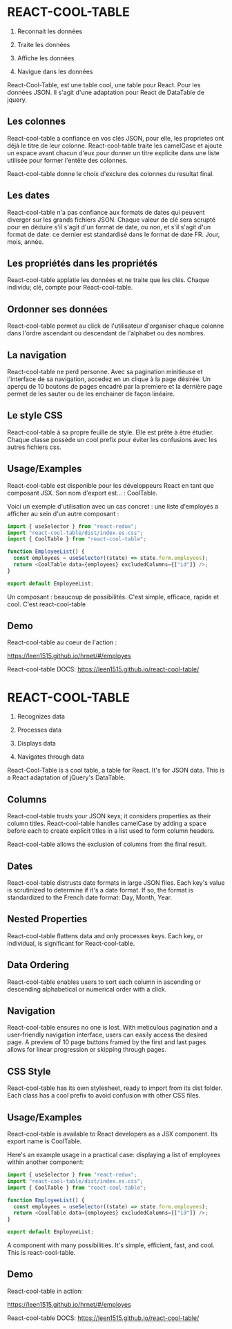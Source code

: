 # REACT-COOL-TABLE

1. Reconnait les données

2. Traite les données

3. Affiche les données

4. Navigue dans les données

React-Cool-Table, est une table cool, une table pour React. Pour les données JSON.
Il s'agit d'une adaptation pour React de DataTable de jquery.

## Les colonnes

React-cool-table a confiance en vos clés JSON, pour elle, les proprietes ont déjà le titre de leur colonne. React-cool-table traite les camelCase et ajoute un espace avant chacun d'eux pour donner un titre explicite dans une liste utilisée pour former l'entête des colonnes.

React-cool-table donne le choix d'exclure des colonnes du resultat final.

## Les dates

React-cool-table n'a pas confiance aux formats de dates qui peuvent diverger sur les grands fichiers JSON. Chaque valeur de clé sera scrupté pour en déduire s'il s'agit d'un format de date, ou non, et s'il s'agit d'un format de date: ce dernier est standardisé dans le format de date FR. Jour, mois, année.

## Les propriétés dans les propriétés

React-cool-table applatie les données et ne traite que les clés. Chaque individu; clé, compte pour React-cool-table.

## Ordonner ses données

React-cool-table permet au click de l'utilisateur d'organiser chaque colonne dans l'ordre ascendant ou descendant de l'alphabet ou des nombres.

## La navigation

React-cool-table ne perd personne. Avec sa pagination minitieuse et l'interface de sa navigation, accedez en un clique à la page désirée. Un aperçu de 10 boutons de pages encadré par la premiere et la dernière page permet de les sauter ou de les enchainer de façon linéaire.

## Le style CSS

React-cool-table à sa propre feuille de style. Elle est prête à être étudier. Chaque classe possède un cool prefix pour éviter les confusions avec les autres fichiers css.

## Usage/Examples

React-cool-table est disponible pour les développeurs React en tant que composant JSX. Son nom d'export est... : CoolTable.

Voici un exemple d'utilisation avec un cas concret : une liste d'employés a afficher au sein d'un autre composant :

```javascript
import { useSelector } from "react-redux";
import "react-cool-table/dist/index.es.css";
import { CoolTable } from "react-cool-table";

function EmployeeList() {
  const employees = useSelector((state) => state.form.employees);
  return <CoolTable data={employees} excludedColumns={["id"]} />;
}

export default EmployeeList;
```

Un composant : beaucoup de possibilités.
C'est simple, efficace, rapide et cool.
C'est react-cool-table

## Demo

React-cool-table au coeur de l'action :

https://leen1515.github.io/hrnet/#/employes


React-cool-table DOCS:
https://leen1515.github.io/react-cool-table/

# REACT-COOL-TABLE

1. Recognizes data

2. Processes data

3. Displays data

4. Navigates through data

React-Cool-Table is a cool table, a table for React. It's for JSON data. This is a React adaptation of jQuery's DataTable.

## Columns

React-cool-table trusts your JSON keys; it considers properties as their column titles. React-cool-table handles camelCase by adding a space before each to create explicit titles in a list used to form column headers.

React-cool-table allows the exclusion of columns from the final result.

## Dates

React-cool-table distrusts date formats in large JSON files. Each key's value is scrutinized to determine if it's a date format. If so, the format is standardized to the French date format: Day, Month, Year.

## Nested Properties

React-cool-table flattens data and only processes keys. Each key, or individual, is significant for React-cool-table.

## Data Ordering

React-cool-table enables users to sort each column in ascending or descending alphabetical or numerical order with a click.

## Navigation

React-cool-table ensures no one is lost. With meticulous pagination and a user-friendly navigation interface, users can easily access the desired page. A preview of 10 page buttons framed by the first and last pages allows for linear progression or skipping through pages.

## CSS Style

React-cool-table has its own stylesheet, ready to import from its dist folder. Each class has a cool prefix to avoid confusion with other CSS files.

## Usage/Examples

React-cool-table is available to React developers as a JSX component. Its export name is CoolTable.

Here's an example usage in a practical case: displaying a list of employees within another component:

```javascript
import { useSelector } from "react-redux";
import "react-cool-table/dist/index.es.css";
import { CoolTable } from "react-cool-table";

function EmployeeList() {
  const employees = useSelector((state) => state.form.employees);
  return <CoolTable data={employees} excludedColumns={["id"]} />;
}

export default EmployeeList;
```

A component with many possibilities. It's simple, efficient, fast, and cool. This is react-cool-table.

## Demo

React-cool-table in action:

https://leen1515.github.io/hrnet/#/employes


React-cool-table DOCS:
https://leen1515.github.io/react-cool-table/
